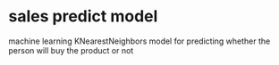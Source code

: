 # sales predict model
machine learning KNearestNeighbors model for predicting whether the person will buy the product or not
